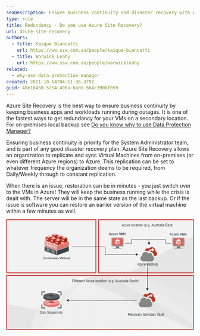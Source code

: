 ```yaml
---
seoDescription: Ensure business continuity and disaster recovery with Azure Site Recovery, a reliable solution to replicate and sync Virtual Machines across on-premises and Azure regions.
type: rule
title: Redundancy - Do you use Azure Site Recovery?
uri: azure-site-recovery
authors:
  - title: Kaique Biancatti
    url: https://ww.ssw.com.au/people/kaique-biancatti
  - title: Warwick Leahy
    url: https://ww.ssw.com.au/people/warwickleahy
related:
  - why-use-data-protection-manager
created: 2021-10-14T04:11:36.379Z
guid: 48e1b450-5254-490a-bade-564c390bfb59
---
```


Azure Site Recovery is the best way to ensure business continuity by keeping business apps and workloads running during outages. It is one of the fastest ways to get redundancy for your VMs on a secondary location. For on-premises local backup see [Do you know why to use Data Protection Manager?](/why-use-data-protection-manager)

<!--endintro-->

Ensuring business continuity is priority for the System Administrator team, and is part of any good disaster recovery plan. Azure Site Recovery allows an organization to replicate and sync Virtual Machines from on-premises (or even different Azure regions) to Azure. This replication can be set to whatever frequency the organization deems to be required, from Daily/Weekly through to constant replication.

When there is an issue, restoration can be in minutes - you just switch over to the VMs in Azure! They will keep the business running while the crisis is dealt with. The server will be in the same state as the last backup. Or if the issue is software you can restore an earlier version of the virtual machine within a few minutes as well.

![Figure: Azure Backup and Site Recovery backs up on-premises and Azure Virtual Machines](azure-backup.png)
